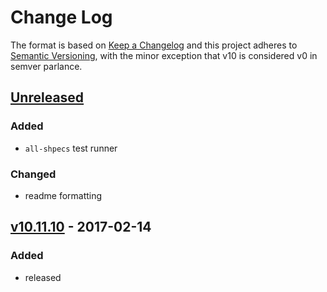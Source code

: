 Change Log
==========

The format is based on [Keep a Changelog] and this project adheres to
[Semantic Versioning], with the minor exception that v10 is considered
v0 in semver parlance.

[Unreleased]
------------

### Added

-   `all-shpecs` test runner

### Changed

-   readme formatting

[v10.11.10] - 2017-02-14
------------------------

### Added

-   released

  [Keep a Changelog]: http://keepachangelog.com/
  [Semantic Versioning]: http://semver.org/
  [Unreleased]: https://github.com/binaryphile/nano/compare/v10.11.10...v10.11
  [v10.11.10]: https://github.com/binaryphile/nano/tree/v10.11.10

